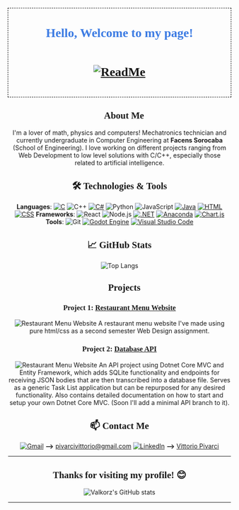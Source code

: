 <link href="https://fonts.googleapis.com/css2?family=Roboto:wght@700&display=swap" rel="stylesheet">
<link rel="preconnect" href="https://fonts.googleapis.com">
<link rel="preconnect" href="https://fonts.gstatic.com" crossorigin>
<link href="https://fonts.googleapis.com/css2?family=Bebas+Neue&family=Lilita+One&family=Roboto+Mono:ital,wght@0,100..700;1,100..700&display=swap" rel="stylesheet">

<!-- Centered Header with Custom Font -->
<style>
*{
    text-align: center;
}

.lilita-one-regular {
  font-family: "Lilita One", sans-serif;
  font-weight: 400;
  font-style: normal;
}

.roboto-mono-lilita {
  font-family: "Roboto Mono", serif;
  font-optical-sizing: auto;
  font-weight: normal;
  font-style: normal;
}

.bebas-neue-regular {
  font-family: "Bebas Neue", serif;
  font-weight: 400;
  font-style: normal;
}

h1{
    font-family: "Lilita One";
    text-align: center;
}

h2{
    font-family: "Lilita One";
    text-align: center;
}

h3{
    font-family: "Lilita One";
    text-align: center;
}


</style>
<h1 style="display:flex; color:rgb(61, 124, 227); outline: black dashed 1px; height:200px; justify-content:center; align-items: center; flex-direction: column">
Hello, Welcome to my page! 
</p><a href="#"><img src="https://img.shields.io/badge/ReadMe-018EF5?logo=readme&logoColor=fff" alt="ReadMe"> </a>
</h1>



## 🚀 About Me
I'm a lover of math, physics and computers! Mechatronics technician and currently undergraduate in Computer Engineering at **Facens Sorocaba** (School of Engineering). I love working on different projects ranging from Web Development to low level solutions with C/C++, especially those related to artificial intelligence.

## 🛠️ Technologies & Tools
**Languages**: [![C](https://img.shields.io/badge/C-00599C?logo=c&logoColor=white)](#) ![C++](https://img.shields.io/badge/-C++-00599C?style=flat&logo=c%2B%2B&logoColor=white) [![C#](https://custom-icon-badges.demolab.com/badge/C%23-%23239120.svg?logo=cshrp&logoColor=white)](#) ![Python](https://img.shields.io/badge/-Python-333333?style=flat&logo=python) ![JavaScript](https://img.shields.io/badge/-JavaScript-333333?style=flat&logo=javascript) [![Java](https://img.shields.io/badge/Java-%23ED8B00.svg?logo=openjdk&logoColor=white)](#) [![HTML](https://img.shields.io/badge/HTML-%23E34F26.svg?logo=html5&logoColor=white)](#) [![CSS](https://img.shields.io/badge/CSS-1572B6?logo=css3&logoColor=fff)](#)
**Frameworks**: ![React](https://img.shields.io/badge/-React-333333?style=flat&logo=react) ![Node.js](https://img.shields.io/badge/-Node.js-333333?style=flat&logo=node.js) [![.NET](https://img.shields.io/badge/.NET-512BD4?logo=dotnet&logoColor=fff)](#) [![Anaconda](https://img.shields.io/badge/Anaconda-44A833?logo=anaconda&logoColor=fff)](#) [![Chart.js](https://img.shields.io/badge/Chart.js-FF6384?logo=chartdotjs&logoColor=fff)](#)
**Tools**: ![Git](https://img.shields.io/badge/-Git-333333?style=flat&logo=git) [![Godot Engine](https://img.shields.io/badge/Godot-%23FFFFFF.svg?logo=godot-engine)](#) [![Visual Studio Code](https://custom-icon-badges.demolab.com/badge/Visual%20Studio%20Code-0078d7.svg?logo=vsc&logoColor=white)](#)


<!-- ![Docker](https://img.shields.io/badge/-Docker-333333?style=flat&logo=docker) -->


## 📈 GitHub Stats
![Top Langs](https://github-readme-stats.vercel.app/api/top-langs/?username=Valkorz&layout=compact&theme=graywhite)

## 📂 Projects
### Project 1: [Restaurant Menu Website](https://github.com/Valkorz/RestaurantMenu)
![Restaurant Menu Website](https://github-readme-stats.vercel.app/api/pin/?username=Valkorz&repo=RestaurantMenu&theme=graywhite)
A restaurant menu website I've made using pure html/css as a second semester Web Design assignment.

### Project 2: [Database API](https://github.com/Valkorz/DatabaseApi)
![Restaurant Menu Website](https://github-readme-stats.vercel.app/api/pin/?username=Valkorz&repo=DatabaseApi&theme=graywhite)
An API project using Dotnet Core MVC and Entity Framework, which adds SQLite functionality and endpoints for receiving JSON bodies that are then transcribed into a database file. Serves as a generic Task List application but can be repurposed for any desired functionality. Also contains detailed documentation on how to start and setup your own Dotnet Core MVC. (Soon I'll add a minimal API branch to it).

## 📫 Contact Me
[![Gmail](https://img.shields.io/badge/Gmail-D14836?logo=gmail&logoColor=white)](#) **-->** [pivarcivittorio@gmail.com](mailto:pivarcivittorio@gmail.com)
[![LinkedIn](https://img.shields.io/badge/Linkedin-%230077B5.svg?logo=linkedin&logoColor=white)](#) **-->** [Vittorio Pivarci](https://www.linkedin.com/in/vittoriopivarci/)

---

## Thanks for visiting my profile! 😊

![Valkorz's GitHub stats](https://github-readme-stats.vercel.app/api?username=Valkorz&theme=graywhite&show_icons=true)

---